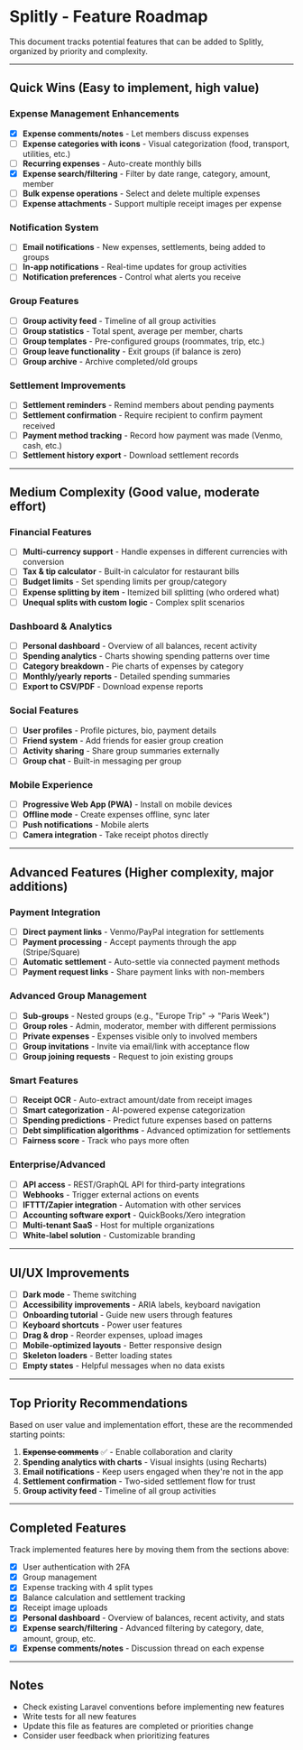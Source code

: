 # Splitly - Feature Roadmap

This document tracks potential features that can be added to Splitly, organized by priority and complexity.

---

## Quick Wins (Easy to implement, high value)

### Expense Management Enhancements
- [x] **Expense comments/notes** - Let members discuss expenses
- [ ] **Expense categories with icons** - Visual categorization (food, transport, utilities, etc.)
- [ ] **Recurring expenses** - Auto-create monthly bills
- [x] **Expense search/filtering** - Filter by date range, category, amount, member
- [ ] **Bulk expense operations** - Select and delete multiple expenses
- [ ] **Expense attachments** - Support multiple receipt images per expense

### Notification System
- [ ] **Email notifications** - New expenses, settlements, being added to groups
- [ ] **In-app notifications** - Real-time updates for group activities
- [ ] **Notification preferences** - Control what alerts you receive

### Group Features
- [ ] **Group activity feed** - Timeline of all group activities
- [ ] **Group statistics** - Total spent, average per member, charts
- [ ] **Group templates** - Pre-configured groups (roommates, trip, etc.)
- [ ] **Group leave functionality** - Exit groups (if balance is zero)
- [ ] **Group archive** - Archive completed/old groups

### Settlement Improvements
- [ ] **Settlement reminders** - Remind members about pending payments
- [ ] **Settlement confirmation** - Require recipient to confirm payment received
- [ ] **Payment method tracking** - Record how payment was made (Venmo, cash, etc.)
- [ ] **Settlement history export** - Download settlement records

---

## Medium Complexity (Good value, moderate effort)

### Financial Features
- [ ] **Multi-currency support** - Handle expenses in different currencies with conversion
- [ ] **Tax & tip calculator** - Built-in calculator for restaurant bills
- [ ] **Budget limits** - Set spending limits per group/category
- [ ] **Expense splitting by item** - Itemized bill splitting (who ordered what)
- [ ] **Unequal splits with custom logic** - Complex split scenarios

### Dashboard & Analytics
- [ ] **Personal dashboard** - Overview of all balances, recent activity
- [ ] **Spending analytics** - Charts showing spending patterns over time
- [ ] **Category breakdown** - Pie charts of expenses by category
- [ ] **Monthly/yearly reports** - Detailed spending summaries
- [ ] **Export to CSV/PDF** - Download expense reports

### Social Features
- [ ] **User profiles** - Profile pictures, bio, payment details
- [ ] **Friend system** - Add friends for easier group creation
- [ ] **Activity sharing** - Share group summaries externally
- [ ] **Group chat** - Built-in messaging per group

### Mobile Experience
- [ ] **Progressive Web App (PWA)** - Install on mobile devices
- [ ] **Offline mode** - Create expenses offline, sync later
- [ ] **Push notifications** - Mobile alerts
- [ ] **Camera integration** - Take receipt photos directly

---

## Advanced Features (Higher complexity, major additions)

### Payment Integration
- [ ] **Direct payment links** - Venmo/PayPal integration for settlements
- [ ] **Payment processing** - Accept payments through the app (Stripe/Square)
- [ ] **Automatic settlement** - Auto-settle via connected payment methods
- [ ] **Payment request links** - Share payment links with non-members

### Advanced Group Management
- [ ] **Sub-groups** - Nested groups (e.g., "Europe Trip" → "Paris Week")
- [ ] **Group roles** - Admin, moderator, member with different permissions
- [ ] **Private expenses** - Expenses visible only to involved members
- [ ] **Group invitations** - Invite via email/link with acceptance flow
- [ ] **Group joining requests** - Request to join existing groups

### Smart Features
- [ ] **Receipt OCR** - Auto-extract amount/date from receipt images
- [ ] **Smart categorization** - AI-powered expense categorization
- [ ] **Spending predictions** - Predict future expenses based on patterns
- [ ] **Debt simplification algorithms** - Advanced optimization for settlements
- [ ] **Fairness score** - Track who pays more often

### Enterprise/Advanced
- [ ] **API access** - REST/GraphQL API for third-party integrations
- [ ] **Webhooks** - Trigger external actions on events
- [ ] **IFTTT/Zapier integration** - Automation with other services
- [ ] **Accounting software export** - QuickBooks/Xero integration
- [ ] **Multi-tenant SaaS** - Host for multiple organizations
- [ ] **White-label solution** - Customizable branding

---

## UI/UX Improvements

- [ ] **Dark mode** - Theme switching
- [ ] **Accessibility improvements** - ARIA labels, keyboard navigation
- [ ] **Onboarding tutorial** - Guide new users through features
- [ ] **Keyboard shortcuts** - Power user features
- [ ] **Drag & drop** - Reorder expenses, upload images
- [ ] **Mobile-optimized layouts** - Better responsive design
- [ ] **Skeleton loaders** - Better loading states
- [ ] **Empty states** - Helpful messages when no data exists

---

## Top Priority Recommendations

Based on user value and implementation effort, these are the recommended starting points:

1. ~~**Expense comments**~~ ✅ - Enable collaboration and clarity
2. **Spending analytics with charts** - Visual insights (using Recharts)
3. **Email notifications** - Keep users engaged when they're not in the app
4. **Settlement confirmation** - Two-sided settlement flow for trust
5. **Group activity feed** - Timeline of all group activities

---

## Completed Features

Track implemented features here by moving them from the sections above:

- [x] User authentication with 2FA
- [x] Group management
- [x] Expense tracking with 4 split types
- [x] Balance calculation and settlement tracking
- [x] Receipt image uploads
- [x] **Personal dashboard** - Overview of balances, recent activity, and stats
- [x] **Expense search/filtering** - Advanced filtering by category, date, amount, group, etc.
- [x] **Expense comments/notes** - Discussion thread on each expense

---

## Notes

- Check existing Laravel conventions before implementing new features
- Write tests for all new features
- Update this file as features are completed or priorities change
- Consider user feedback when prioritizing features
